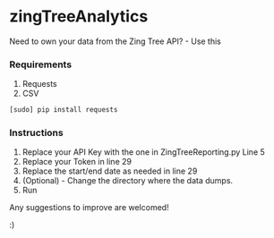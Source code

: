 # zingTreeAnalytics

Need to own your data from the Zing Tree API? - Use this

### Requirements 
1. Requests
2. CSV


```sh
[sudo] pip install requests
```

### Instructions
1. Replace your API Key with the one in ZingTreeReporting.py Line 5
2. Replace your Token in line 29
3. Replace the start/end date as needed in line 29
4. (Optional) - Change the directory where the data dumps.
5. Run 


Any suggestions to improve are welcomed!

:)
